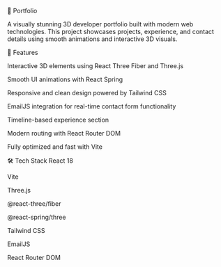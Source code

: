 🎨 Portfolio

A visually stunning 3D developer portfolio built with modern web technologies. This project showcases projects, experience, and contact details using smooth animations and interactive 3D visuals.

🚀 Features

Interactive 3D elements using React Three Fiber and Three.js

Smooth UI animations with React Spring

Responsive and clean design powered by Tailwind CSS

EmailJS integration for real-time contact form functionality

Timeline-based experience section

Modern routing with React Router DOM

Fully optimized and fast with Vite

🛠️ Tech Stack
React 18

Vite

Three.js

@react-three/fiber

@react-spring/three

Tailwind CSS

EmailJS

React Router DOM
